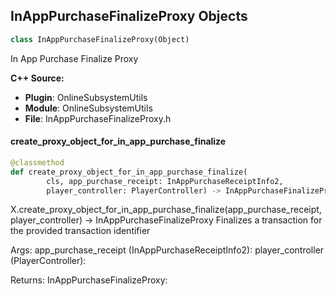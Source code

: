 ## InAppPurchaseFinalizeProxy Objects

```python
class InAppPurchaseFinalizeProxy(Object)
```

In App Purchase Finalize Proxy

**C++ Source:**

- **Plugin**: OnlineSubsystemUtils
- **Module**: OnlineSubsystemUtils
- **File**: InAppPurchaseFinalizeProxy.h

<a id="unreal.InAppPurchaseFinalizeProxy.create_proxy_object_for_in_app_purchase_finalize"></a>

#### create_proxy_object_for_in_app_purchase_finalize

```python
@classmethod
def create_proxy_object_for_in_app_purchase_finalize(
        cls, app_purchase_receipt: InAppPurchaseReceiptInfo2,
        player_controller: PlayerController) -> InAppPurchaseFinalizeProxy
```

X.create_proxy_object_for_in_app_purchase_finalize(app_purchase_receipt, player_controller) -> InAppPurchaseFinalizeProxy
Finalizes a transaction for the provided transaction identifier

Args:
    app_purchase_receipt (InAppPurchaseReceiptInfo2): 
    player_controller (PlayerController): 

Returns:
    InAppPurchaseFinalizeProxy:

<a id="unreal.InAppPurchaseQueryCallbackProxy2"></a>